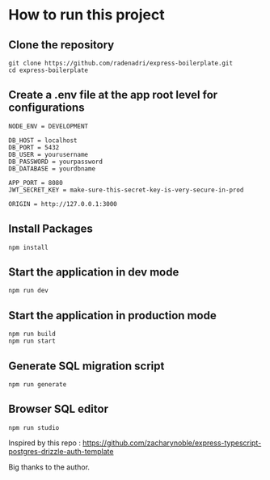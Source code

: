 # How to run this project

## Clone the repository

    git clone https://github.com/radenadri/express-boilerplate.git
    cd express-boilerplate

## Create a .env file at the app root level for configurations

    NODE_ENV = DEVELOPMENT

    DB_HOST = localhost
    DB_PORT = 5432
    DB_USER = yourusername
    DB_PASSWORD = yourpassword
    DB_DATABASE = yourdbname

    APP_PORT = 8080
    JWT_SECRET_KEY = make-sure-this-secret-key-is-very-secure-in-prod

    ORIGIN = http://127.0.0.1:3000

## Install Packages

    npm install

## Start the application in dev mode

    npm run dev

## Start the application in production mode

    npm run build
    npm run start

## Generate SQL migration script

    npm run generate

## Browser SQL editor

    npm run studio

Inspired by this repo : <https://github.com/zacharynoble/express-typescript-postgres-drizzle-auth-template>

Big thanks to the author.
